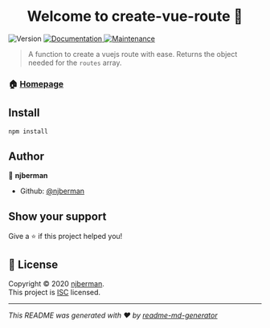 <h1 align="center">Welcome to create-vue-route 👋</h1>
<p>
  <img alt="Version" src="https://img.shields.io/badge/version-1.0.0-blue.svg?cacheSeconds=2592000" />
  <a href="https://github.com/njberman/create-vue-app#readme" target="_blank">
    <img alt="Documentation" src="https://img.shields.io/badge/documentation-yes-brightgreen.svg" />
  </a>
  <a href="https://github.com/njberman/create-vue-app/graphs/commit-activity" target="_blank">
    <img alt="Maintenance" src="https://img.shields.io/badge/Maintained%3F-yes-green.svg" />
  </a>
</p>

> A function to create a vuejs route with ease. Returns the object needed for the `routes` array.

### 🏠 [Homepage](https://github.com/njberman/create-vue-app#readme)

## Install

```sh
npm install
```

## Author

👤 **njberman**

* Github: [@njberman](https://github.com/njberman)

## Show your support

Give a ⭐️ if this project helped you!

## 📝 License

Copyright © 2020 [njberman](https://github.com/njberman).<br />
This project is [ISC](https://github.com/njberman/create-vue-app/blob/master/LICENSE) licensed.

***
_This README was generated with ❤️ by [readme-md-generator](https://github.com/kefranabg/readme-md-generator)_